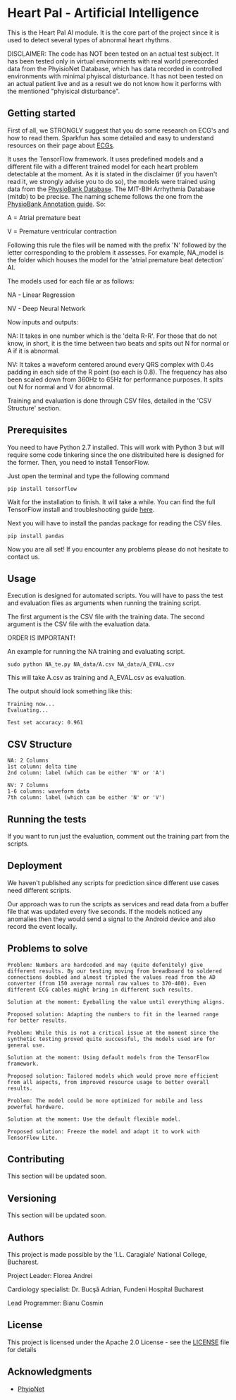# Heart Pal - Artificial Intelligence

This is the Heart Pal AI module. It is the core part of the project since it is used to detect several types of abnormal heart rhythms. 

 DISCLAIMER: The code has NOT been tested on an actual test subject. It has been tested only in virtual environments with real world prerecorded data from the PhyisioNet Database, which has data recorded in controlled environments with minimal phyiscal disturbance. It has not been tested on an actual patient live and as a result we do not know how it performs with the mentioned "phyisical disturbance".



## Getting started

First of all, we STRONGLY suggest that you do some research on ECG's and how to read them. Sparkfun has some detailed and easy to understand resources on their page about [ECGs](https://learn.sparkfun.com/tutorials/ad8232-heart-rate-monitor-hookup-guide?_ga=2.240534727.572863605.1518885884-1726391607.1518537906).

It uses the TensorFlow framework. 
It uses predefined models and a different file with a different trained model for each heart problem detectable at the moment. 
As it is stated in the disclaimer (if you haven't read it, we strongly advise you to do so), the models were trained using data from the [PhysioBank Database](https://www.physionet.org/physiobank/). The MIT-BIH Arrhythmia Database (mitdb) to be precise. The naming scheme follows the one from the [PhysioBank Annotation guide](https://www.physionet.org/physiobank/annotations.shtml). So:

A = Atrial premature beat

V = Premature ventricular contraction

Following this rule the files will be named with the prefix 'N' followed by the letter corresponding to the problem it assesses. For example, NA_model is the folder which houses the model for the 'atrial premature beat detection' AI.



The models used for each file ar as follows:

NA - Linear Regression

NV - Deep Neural Network

Now inputs and outputs:

NA: It takes in one number which is the 'delta R-R'. For those that do not know, in short, it is the time between two beats and spits out N for normal or A if it is abnormal.

NV: It takes a waveform centered around every QRS complex with 0.4s padding in each side of the R point (so each is 0.8). The frequency has also been scaled down from 360Hz to 65Hz for performance purposes. It spits out N for normal and V for abnormal.

Training and evaluation is done through CSV files, detailed in the 'CSV Structure' section.

## Prerequisites

You need to have Python 2.7 installed. This will work with Python 3 but will require some code tinkering since the one distribuited here is designed for the former. 
Then, you need to install TensorFlow.

Just open the terminal and type the following command
```
pip install tensorflow
```
Wait for the installation to finish. It will take a while. You can find the full TensorFlow install and troubleshooting guide [here](https://www.tensorflow.org/install/).

Next you will have to install the pandas package for reading the CSV files.
```
pip install pandas
```
Now you are all set! If you encounter any problems please do not hesitate to contact us.
## Usage

Execution is designed for automated scripts. You will have to pass the test and evaluation files as arguments when running the training script.

The first argument is the CSV file with the training data.
The second argument is the CSV file with the evaluation data.

ORDER IS IMPORTANT!

An example for running the NA training and evaluating script.
```
sudo python NA_te.py NA_data/A.csv NA_data/A_EVAL.csv
```
This will take A.csv as training and A_EVAL.csv as evaluation.

The output should look something like this:

```
Training now...
Evaluating...

Test set accuracy: 0.961
```


## CSV Structure
```
NA: 2 Columns 
1st column: delta time
2nd column: label (which can be either 'N' or 'A')
```

```
NV: 7 Columns
1-6 columns: waveform data
7th column: label (which can be either 'N' or 'V')
```

## Running the tests

If you want to run just the evaluation, comment out the training part from the scripts. 


## Deployment

We haven't published any scripts for prediction since different use cases need different scripts.

Our approach was to run the scripts as services and read data from a buffer file that was updated every five seconds. If the models noticed any anomalies then they would send a signal to the Android device and also record the event locally.

## Problems to solve

```
Problem: Numbers are hardcoded and may (quite defenitely) give different results. By our testing moving from breadboard to soldered connections doubled and almost tripled the values read from the AD converter (from 150 average normal raw values to 370-400). Even different ECG cables might bring in different such results.

Solution at the moment: Eyeballing the value until everything aligns.

Proposed solution: Adapting the numbers to fit in the learned range for better results.
```
```
Problem: While this is not a critical issue at the moment since the synthetic testing proved quite successful, the models used are for general use.

Solution at the moment: Using default models from the TensorFlow framework.

Proposed solution: Tailored models which would prove more efficient from all aspects, from improved resource usage to better overall results.
```
```
Problem: The model could be more optimized for mobile and less powerful hardware.

Solution at the moment: Use the default flexible model.

Proposed solution: Freeze the model and adapt it to work with TensorFlow Lite.
```
## Contributing

This section will be updated soon.

## Versioning

This section will be updated soon. 

## Authors

This project is made possible by the 'I.L. Caragiale' National College, Bucharest.

Project Leader: Florea Andrei

Cardiology specialist: Dr. Bucşă Adrian, Fundeni Hospital Bucharest

Lead Programmer: Bianu Cosmin

## License

This project is licensed under the Apache 2.0 License - see the [LICENSE](LICENSE) file for details

## Acknowledgments

* [PhyioNet](http://physionet.org)
